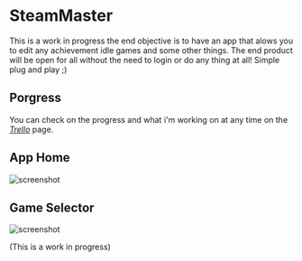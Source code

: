 # SteamMaster

This is a work in progress the end objective is to have an app that alows you to edit any achievement idle games and some other things.
The end product will be open for all without the need to login or do any thing at all! Simple plug and play ;)

## Porgress

You can check on the progress and what i'm working on at any time on the *[Trello](https://trello.com/b/3kmlVoDn/steam-master)* page.

## App Home
![screenshot](https://raw.githubusercontent.com/xShadoWalkeR/SteamMaster/main/Img/Main.png)


## Game Selector
![screenshot](https://raw.githubusercontent.com/xShadoWalkeR/SteamMaster/main/Img/GameSelector.png)

(This is a work in progress)
